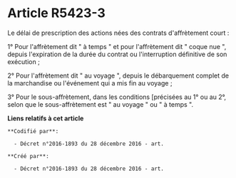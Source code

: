 # Article R5423-3

Le délai de prescription des actions nées des contrats d'affrètement court : 

1° Pour l'affrètement dit " à temps " et pour l'affrètement dit " coque nue ", depuis l'expiration de la durée du contrat ou
l'interruption définitive de son exécution ; 

2° Pour l'affrètement dit " au voyage ", depuis le débarquement complet de la marchandise ou l'événement qui a mis fin au
voyage ; 

3° Pour le sous-affrètement, dans les conditions [précisées au 1° ou au 2°, selon que le sous-affrètement est " au voyage "
ou " à temps ".

**Liens relatifs à cet article**

	**Codifié par**:

	  - Décret n°2016-1893 du 28 décembre 2016 - art.

	**Créé par**:

	  - Décret n°2016-1893 du 28 décembre 2016 - art.
